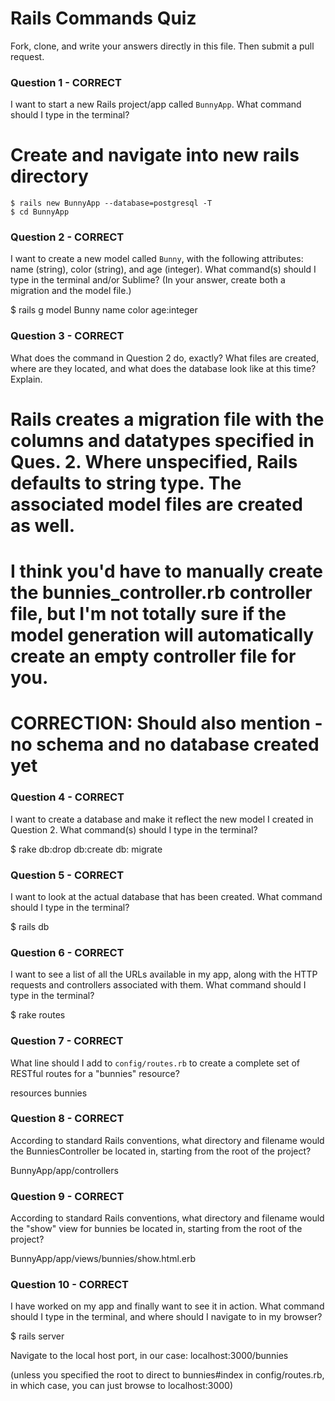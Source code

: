 # Rails Commands Quiz

Fork, clone, and write your answers directly in this file. Then submit a pull request.

### Question 1 - CORRECT

I want to start a new Rails project/app called `BunnyApp`. What command should I type in the terminal?

  # Create and navigate into new rails directory
    $ rails new BunnyApp --database=postgresql -T
    $ cd BunnyApp

### Question 2 - CORRECT

I want to create a new model called `Bunny`, with the following attributes: name (string), color (string), and age (integer). What command(s) should I type in the terminal and/or Sublime? (In your answer, create both a migration and the model file.)

  $ rails g model Bunny name color age:integer

### Question 3 - CORRECT

What does the command in Question 2 do, exactly? What files are created, where are they located, and what does the database look like at this time? Explain.


  # Rails creates a migration file with the columns and datatypes specified in Ques. 2. Where unspecified, Rails defaults to string type. The associated model files are created as well.

  # I think you'd have to manually create the bunnies_controller.rb controller file, but I'm not totally sure if the model generation will automatically create an empty controller file for you.

  # CORRECTION: Should also mention - no schema and no database created yet

### Question 4 - CORRECT

I want to create a database and make it reflect the new model I created in Question 2. What command(s) should I type in the terminal?

  $ rake db:drop db:create db: migrate


### Question 5 - CORRECT

I want to look at the actual database that has been created. What command should I type in the terminal?

  $ rails db

### Question 6 - CORRECT

I want to see a list of all the URLs available in my app, along with the HTTP requests and controllers associated with them. What command should I type in the terminal?

  $ rake routes

### Question 7 - CORRECT

What line should I add to `config/routes.rb` to create a complete set of RESTful routes for a "bunnies" resource?

  resources bunnies

### Question 8 - CORRECT

According to standard Rails conventions, what directory and filename would the BunniesController be located in, starting from the root of the project?

  BunnyApp/app/controllers

### Question 9 - CORRECT

According to standard Rails conventions, what directory and filename would the "show" view for bunnies be located in, starting from the root of the project?

  BunnyApp/app/views/bunnies/show.html.erb

### Question 10 - CORRECT

I have worked on my app and finally want to see it in action. What command should I type in the terminal, and where should I navigate to in my browser?

  $ rails server

  Navigate to the local host port, in our case: localhost:3000/bunnies

  (unless you specified the root to direct to bunnies#index in config/routes.rb, in which case, you can just browse to localhost:3000)
